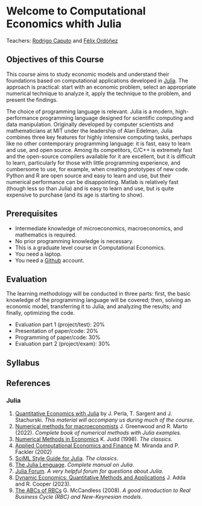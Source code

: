 # Welcome to Computational Economics whith Julia

Teachers: [Rodrigo Caputo](https://sites.google.com/a/fen.uchile.cl/rodrigo-caputo/) and [Félix Ordóñez](https://foj-0.github.io/felixordonez/)


## Objectives of this Course 
This course aims to study economic models and understand their foundations based on computational applications developed in [Julia]( https://julialang.org/). The approach is practical: start with an economic problem, select an appropriate numerical technique to analyze it, apply the technique to the problem, and present the findings.

The choice of programming language is relevant. Julia is a modern, high-performance programming language designed for scientific computing and data manipulation. Originally developed by computer scientists and mathematicians at MIT under the leadership of Alan Edelman, Julia combines three key features for highly intensive computing tasks, perhaps like no other contemporary programming language: it is fast, easy to learn and use, and open source. Among its competitors, C/C++ is extremely fast and the open-source compilers available for it are excellent, but it is difficult to learn, particularly for those with little programming experience, and cumbersome to use, for example, when creating prototypes of new code. Python and R are open source and easy to learn and use, but their numerical performance can be disappointing. Matlab is relatively fast (though less so than Julia) and is easy to learn and use, but is quite expensive to purchase (and its age is starting to show).

## Prerequisites 
- Intermediate knowledge of microeconomics, macroeconomics, and mathematics is required. 
- No prior programming knowledge is necessary. 
- This is a graduate level course in Computational Economics.
- You need a laptop. 
- You need a [Github](https://github.com/) account. 

## Evaluation
The learning methodology will be conducted in three parts: first, the basic knowledge of the programming language will be covered; then, solving an economic model, transferring it to Julia, and analyzing the results; and finally, optimizing the code.

- Evaluation part 1 (project/test): 20%
- Presentation of paper/code: 20%
- Programming of paper/code: 30%
- Evaluation part 2 (project/exam): 30%

## Syllabus


## References

### Julia

1. [Quantitative Economics with Julia](https://julia.quantecon.org/intro.html) by J. Perla, T. Sargent and J. Stachurski. *This material will accompany us during much of the course*. 
2. [Numerical methods for macroeconomists](https://www.jeremygreenwood.net/Book/NM4M.pdf) J. Greenwood and R. Marto (2022). *Complete book of numerical methods with Julia examples.*
3. [Numerical Methods in Economics](https://mitpress.mit.edu/9780262547741/numerical-methods-in-economics/)  K. Judd (1998). *The classics*.
4. [Applied Computational Economics and Finance](https://mitpress.mit.edu/9780262633093/applied-computational-economics-and-finance/) M. Miranda and P. Fackler (2002)
5. [SciML Style Guide for Julia](https://github.com/SciML/SciMLStyle). *The classics*.
6. [The Julia Lenguage](http://web.mit.edu/julia_v0.6.2/julia/share/doc/julia/html/en/manual/introduction.html). *Complete manual on Julia*.
7. [Julia Forum](https://discourse.julialang.org/). *A very helpful forum for questions about Julia.*
8. [Dynamic Economics: Quantitative Methods and Applications](https://mitpress.mit.edu/9780262547888/dynamic-economics/) J. Adda and R. Cooper (2023). 
9. [The ABCs of RBCs](https://www.hup.harvard.edu/books/9780674028142) G. McCandless (2008). *A good introduction to Real Business Cycle (RBC) and New-Keynesian models*.

```{tableofcontents}
```
